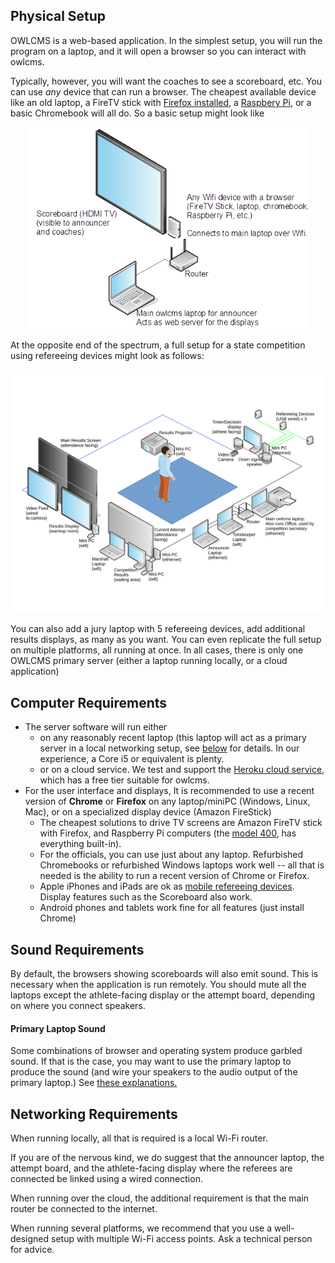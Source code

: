 ## Physical Setup

OWLCMS is a web-based application.  In the simplest setup, you will run the program on a laptop, and it will open a browser so you can interact with owlcms.

Typically, however, you will want the coaches to see a scoreboard, etc.  You can use *any* device that can run a browser.  The cheapest available device like an old laptop, a FireTV stick with [Firefox installed](https://support.mozilla.org/en-US/kb/firefox-fire-tv),  a [Raspbery Pi](https://www.raspberrypi.org/products/raspberry-pi-400/), or a basic Chromebook will all do.  So a basic setup might look like

<center><img src="img/equipment/ClubCompetitionWIFI.png" alt="ClubCompetitionWIFI" style="zoom:80%;" /></center>

At the opposite end of the spectrum, a full setup for a state competition using refereeing devices might look as follows:

![StateCompetition](img/equipment/FullCompetition.svg)

You can also add a jury laptop with 5 refereeing devices, add additional results displays, as many as you want.  You can even replicate the full setup on multiple platforms, all running at once.  In all cases, there is only one OWLCMS primary server (either a laptop running locally, or a cloud application) 

## Computer Requirements

- The server software will run either 
  - on any reasonably recent laptop (this laptop will act as a primary server in a local networking setup, see [below](#local-access-over-a-local-network) for details.  In our experience, a Core i5 or equivalent is plenty.
  - or on a cloud service. We test and support the [Heroku cloud service](Heroku#Heroku), which has a free tier suitable for owlcms.
- For the user interface and displays,  It is recommended to use a recent version of **Chrome** or **Firefox** on any laptop/miniPC (Windows, Linux, Mac), or on a specialized display device (Amazon FireStick)
  -  The cheapest solutions to drive TV screens are Amazon FireTV stick with Firefox, and Raspberry Pi  computers (the [model 400](https://www.raspberrypi.org/products/raspberry-pi-400/), has everything built-in).
  - For the officials, you can use just about any laptop.  Refurbished Chromebooks or refurbished Windows laptops work well -- all that is needed is the ability to run a recent version of Chrome or Firefox.
  - Apple iPhones and iPads are ok as [mobile refereeing devices](Refereeing#mobile-device-refereeing).   Display features such as the Scoreboard also work.
  - Android phones and tablets work fine for all features (just install Chrome)

## Sound Requirements

By default, the browsers showing scoreboards will also emit sound. This is necessary when the application is run remotely.  You should mute all the laptops except the athlete-facing display or the attempt board, depending on where you connect speakers.

#### Primary Laptop Sound

Some combinations of browser and operating system produce garbled sound. If that is the case, you may want to use the primary laptop to produce the sound (and wire your speakers to the audio output of the primary laptop.)   See [these explanations.](Preparation#associating-an-audio-output-with-a-platform)

## Networking Requirements

When running locally, all that is required is a local Wi-Fi router.

If you are of the nervous kind, we do suggest that the announcer laptop, the attempt board, and the athlete-facing display where the referees are connected be linked using a wired connection.

When running over the cloud, the additional requirement is that the main router be connected to the internet.

When running several platforms, we recommend that you use a well-designed setup with multiple Wi-Fi access points.  Ask a technical person for advice.
